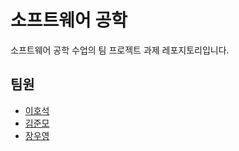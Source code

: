 # 소프트웨어 공학 
소프트웨어 공학 수업의 팀 프로젝트 과제 레포지토리입니다.

## 팀원
- [이호석](https://github.com/hoshogi)
- [김준모](https://github.com/a00700c)
- [장우영](https://github.com/silofox)


